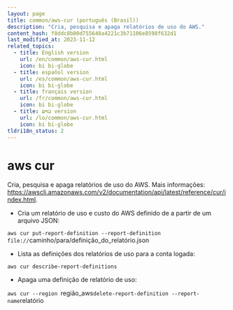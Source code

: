 ```yaml
---
layout: page
title: common/aws-cur (português (Brasil))
description: "Cria, pesquisa e apaga relatórios de uso do AWS."
content_hash: f8ddc8b00d755648a4221c3b71106e8598f632d1
last_modified_at: 2023-11-12
related_topics:
  - title: English version
    url: /en/common/aws-cur.html
    icon: bi bi-globe
  - title: español version
    url: /es/common/aws-cur.html
    icon: bi bi-globe
  - title: français version
    url: /fr/common/aws-cur.html
    icon: bi bi-globe
  - title: ລາວ version
    url: /lo/common/aws-cur.html
    icon: bi bi-globe
tldri18n_status: 2
---
```

# aws cur

Cria, pesquisa e apaga relatórios de uso do AWS.
Mais informações: <https://awscli.amazonaws.com/v2/documentation/api/latest/reference/cur/index.html>.

- Cria um relatório de uso e custo do AWS definido de a partir de um arquivo JSON:

`aws cur put-report-definition --report-definition file://`<span class="tldr-var badge badge-pill bg-dark-lm bg-white-dm text-white-lm text-dark-dm font-weight-bold">caminho/para/definição_do_relatório.json</span>

- Lista as definições dos relatórios de uso para a conta logada:

`aws cur describe-report-definitions`

- Apaga uma definição de relatório de uso:

`aws cur --region `<span class="tldr-var badge badge-pill bg-dark-lm bg-white-dm text-white-lm text-dark-dm font-weight-bold">região_aws</span>` delete-report-definition --report-name `<span class="tldr-var badge badge-pill bg-dark-lm bg-white-dm text-white-lm text-dark-dm font-weight-bold">relatório</span>
